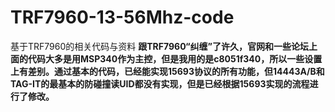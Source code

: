 # TRF7960-13-56Mhz-code
基于TRF7960的相关代码与资料
**跟TRF7960“纠缠”了许久，官网和一些论坛上面的代码大多是用MSP340作为主控，但是我用的是c8051f340，所以一些设置上有差别。通过基本的代码，已经能实现15693协议的所有功能，但14443A/B和TAG-IT的最基本的防碰撞读UID都没有实现，但是已经根据15693实现的流程进行了修改。**
